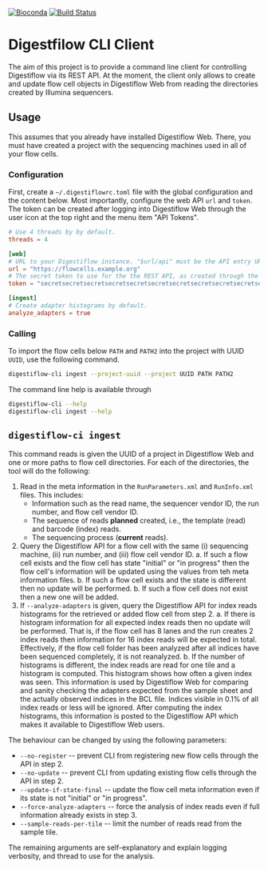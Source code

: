 [![Bioconda](https://img.shields.io/conda/dn/bioconda/digestiflow-cli.svg?label=Bioconda)](https://bioconda.github.io/recipes/digestiflow-cli/README.html)
[![Build Status](https://travis-ci.org/bihealth/digestiflow-cli.svg?branch=master)](https://travis-ci.org/bihealth/digestiflow)

# Digestfilow CLI Client

The aim of this project is to provide a command line client for controlling Digestiflow via its REST API.
At the moment, the client only allows to create and update flow cell objects in Digestiflow Web from reading the directories created by Illumina sequencers.

## Usage

This assumes that you already have installed Digestiflow Web.
There, you must have created a project with the sequencing machines used in all of your flow cells.

### Configuration

First, create a `~/.digestiflowrc.toml` file with the global configuration and the content below.
Most importantly, configure the web API `url` and `token`.
The token can be created after logging into Digestiflow Web through the user icon at the top right and the menu item "API Tokens".

```toml
# Use 4 threads by by default.
threads = 4

[web]
# URL to your Digestiflow instance. "$url/api" must be the API entry URL.
url = "https://flowcells.example.org"
# The secret token to use for the the REST API, as created through the Web UI.
token = "secretsecretsecretsecretsecretsecretsecretsecretsecretsecretsecr"

[ingest]
# Create adapter histograms by default.
analyze_adapters = true
```

### Calling

To import the flow cells below `PATH` and `PATH2` into the project with UUID `UUID`, use the following command.

```bash
digestiflow-cli ingest --project-uuid --project UUID PATH PATH2
```

The command line help is available through

```bash
digestiflow-cli --help
digestiflow-cli ingest --help
```

## `digestiflow-ci ingest`

This command reads is given the UUID of a project in Digestiflow Web and one or more paths to flow cell directories.
For each of the directories, the tool will do the following:

1. Read in the meta information in the `RunParameters.xml` and `RunInfo.xml` files.
   This includes:
    - Information such as the read name, the sequencer vendor ID, the run number, and flow cell vendor ID.
    - The sequence of reads **planned** created, i.e., the template (read) and barcode (index) reads.
    - The sequencing process (**current** reads).
2. Query the Digestiflow API for a flow cell with the same (i) sequencing machine, (ii) run number, and (iii) flow cell vendor ID.
   a. If such a flow cell exists and the flow cell has state "initial" or "in progress" then the flow cell's information will be updated using the values from teh meta information files.
   b. If such a flow cell exists and the state is different then no update will be performed.
   b. If such a flow cell does not exist then a new one will be added.
3. If `--analyze-adapters` is given, query the Digestiflow API for index reads histograms for the retrieved or added flow cell from step 2.
   a. If there is histogram information for all expected index reads then no update will be performed.
      That is, if the flow cell has 8 lanes and the run creates 2 index reads then information for 16 index reads will be expected in total.
      Effectively, if the flow cell folder has been analyzed after all indices have been sequenced completely,  it is not reanalyzed.
   b. If the number of histograms is different, the index reads are read for one tile and a histogram is computed.
      This histogram shows how often a given index was seen.
      This information is used by Digestiflow Web for comparing and sanity checking the adapters expected from the sample sheet and the actually observed indices in the BCL file.
      Indices visible in 0.1% of all index reads or less will be ignored.
      After computing the index histograms, this information is posted to the Digestiflow API which makes it available to Digestiflow Web users.

The behaviour can be changed by using the following parameters:

- `--no-register` -- prevent CLI from registering new flow cells through the API in step 2.
- `--no-update` -- prevent CLI from updating existing flow cells through the API in step 2.
- `--update-if-state-final` -- update the flow cell meta information even if its state is not "initial" or "in progress".
- `--force-analyze-adapters` -- force the analysis of index reads even if full information already exists in step 3.
- `--sample-reads-per-tile` -- limit the number of reads read from the sample tile.

The remaining arguments are self-explanatory and explain logging verbosity, and thread to use for the analysis.
